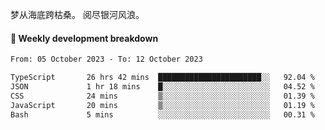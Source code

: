 梦从海底跨枯桑。
阅尽银河风浪。


#### 📝 Weekly development breakdown

<!--START_SECTION:waka-->

```txt
From: 05 October 2023 - To: 12 October 2023

TypeScript       26 hrs 42 mins  ███████████████████████░░   92.04 %
JSON             1 hr 18 mins    █░░░░░░░░░░░░░░░░░░░░░░░░   04.52 %
CSS              24 mins         ▒░░░░░░░░░░░░░░░░░░░░░░░░   01.39 %
JavaScript       20 mins         ▒░░░░░░░░░░░░░░░░░░░░░░░░   01.19 %
Bash             5 mins          ░░░░░░░░░░░░░░░░░░░░░░░░░   00.31 %
```

<!--END_SECTION:waka-->



